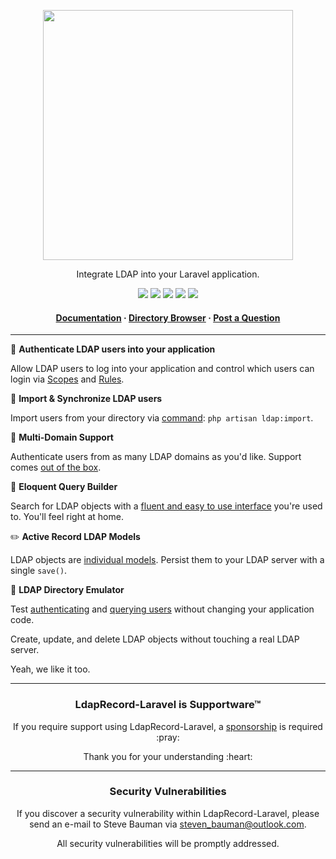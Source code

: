 <!-- readme.md -->

<p align="center">
    <img src="https://ldaprecord.com/logo.svg" width="400">
</p>

<p align="center">Integrate LDAP into your Laravel application.</p>

<p align="center">
    <a href="https://laravel.com"><img src="https://img.shields.io/badge/Built_for-Laravel-green.svg?style=flat-square"></a>
    <a href="https://github.com/DirectoryTree/LdapRecord-Laravel/actions"><img src="https://img.shields.io/github/actions/workflow/status/directorytree/ldaprecord-laravel/run-tests.yml?branch=master&style=flat-square"></a>
    <a href="https://packagist.org/packages/directorytree/ldaprecord-laravel"><img src="https://img.shields.io/packagist/dt/directorytree/ldaprecord-laravel.svg?style=flat-square"></a>
    <a href="https://packagist.org/packages/directorytree/ldaprecord-laravel"><img src="https://img.shields.io/packagist/v/directorytree/ldaprecord-laravel.svg?style=flat-square"></a>
    <a href="https://packagist.org/packages/directorytree/ldaprecord-laravel"><img src="https://img.shields.io/packagist/l/directorytree/ldaprecord-laravel.svg?style=flat-square"></a>
</p>

<h4 align="center">
    <a href="https://ldaprecord.com/docs/laravel/v3/">Documentation</a>
    <span> · </span>
    <a href="https://github.com/DirectoryTree/LdapRecord-Browser">Directory Browser</a>
    <span> · </span>
    <a href="https://github.com/DirectoryTree/LdapRecord-Laravel/discussions/new">Post a Question</a>
</h4>

---

🔑  **Authenticate LDAP users into your application**

Allow LDAP users to log into your application and control which users can login via [Scopes](https://ldaprecord.com/docs/laravel/v3/usage/#scopes) and [Rules](https://ldaprecord.com/docs/laravel/v1/auth/configuration/#rules).

🔄  **Import & Synchronize LDAP users**

Import users from your directory via [command](https://ldaprecord.com/docs/laravel/v3/auth/database/importing): `php artisan ldap:import`.

💼  **Multi-Domain Support**

Authenticate users from as many LDAP domains as you'd like. Support comes [out of the box](https://ldaprecord.com/docs/laravel/v3/auth/multi-domain).

🎩  **Eloquent Query Builder**

Search for LDAP objects with a [fluent and easy to use interface](https://ldaprecord.com/docs/core/v3/searching) you're used to. You'll feel right at home.

✏️ **Active Record LDAP Models**

LDAP objects are [individual models](https://ldaprecord.com/docs/core/v3/models). Persist them to your LDAP server with a single `save()`.

💫  **LDAP Directory Emulator**

Test [authenticating](https://ldaprecord.com/docs/laravel/v3/auth/testing/#getting-started) and
[querying users](https://ldaprecord.com/docs/laravel/v3/testing/#getting-started) without
changing your application code.

Create, update, and delete LDAP objects without touching a real LDAP server.

Yeah, we like it too.

---

<h3 align="center">LdapRecord-Laravel is Supportware™</h3>

<p align="center">If you require support using LdapRecord-Laravel, a <a href="https://github.com/sponsors/stevebauman">sponsorship</a> is required :pray:</p>

<p align="center">Thank you for your understanding :heart:</p>

--- 

<h3 align="center">Security Vulnerabilities</h3>

<p align="center">If you discover a security vulnerability within LdapRecord-Laravel, please send an e-mail to Steve Bauman via <a href="mailto:steven_bauman@outlook.com">steven_bauman@outlook.com</a>.</p>

<p align="center">All security vulnerabilities will be promptly addressed.</p>
